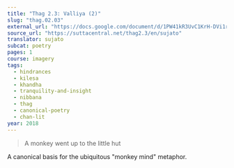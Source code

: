 ```yaml
---
title: "Thag 2.3: Valliya (2)"
slug: "thag.02.03"
external_url: "https://docs.google.com/document/d/1PW41kR3UvC1KrH-DVi1rjL_ZGfcN22JesSuOhtYjscQ/edit"
source_url: "https://suttacentral.net/thag2.3/en/sujato"
translator: sujato
subcat: poetry
pages: 1
course: imagery
tags:
  - hindrances
  - kilesa
  - khandha
  - tranquility-and-insight
  - nibbana
  - thag
  - canonical-poetry
  - chan-lit
year: 2018
---
```


> A monkey went up to the little hut

A canonical basis for the ubiquitous "monkey mind" metaphor.
